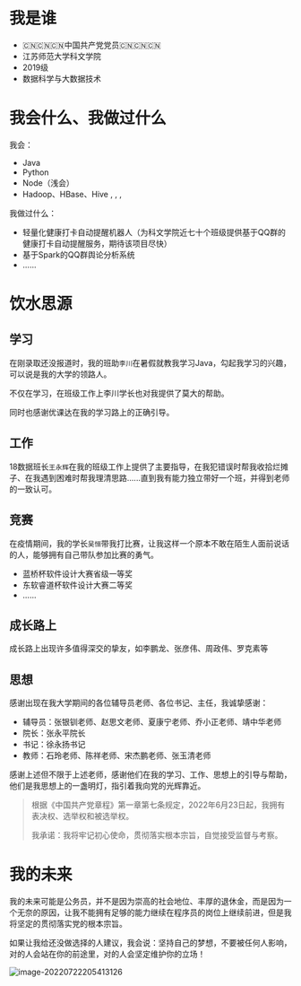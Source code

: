 # 我是谁

- 🇨🇳🇨🇳🇨🇳中国共产党党员🇨🇳🇨🇳🇨🇳
- 江苏师范大学科文学院
- 2019级
- 数据科学与大数据技术

# 我会什么、我做过什么

我会：

- Java
- Python
- Node（浅会）
- Hadoop、HBase、Hive , , ,

我做过什么：

- 轻量化健康打卡自动提醒机器人（为科文学院近七十个班级提供基于QQ群的健康打卡自动提醒服务，期待该项目尽快）
- 基于Spark的QQ群舆论分析系统
- ......

# 饮水思源

## 学习

在刚录取还没报道时，我的班助`李川`在暑假就教我学习Java，勾起我学习的兴趣，可以说是我的大学的领路人。

不仅在学习，在班级工作上李川学长也对我提供了莫大的帮助。

同时也感谢优课达在我的学习路上的正确引导。

## 工作

18数据班长`王永辉`在我的班级工作上提供了主要指导，在我犯错误时帮我收拾烂摊子、在我遇到困难时帮我理清思路......直到我有能力独立带好一个班，并得到老师的一致认可。

## 竞赛

在疫情期间，我的学长`吴恒`带我打比赛，让我这样一个原本不敢在陌生人面前说话的人，能够拥有自己带队参加比赛的勇气。

- 蓝桥杯软件设计大赛省级一等奖
- 东软睿道杯软件设计大赛二等奖
- ......

## 成长路上

成长路上出现许多值得深交的挚友，如李鹏龙、张彦伟、周政伟、罗克素等

## 思想

感谢出现在我大学期间的各位辅导员老师、各位书记、主任，我诚挚感谢：

- 辅导员：张银钏老师、赵思文老师、夏康宁老师、乔小正老师、靖中华老师
- 院长：张永平院长
- 书记：徐永扬书记
- 教师：石玲老师、陈祥老师、宋杰鹏老师、张玉清老师

感谢上述但不限于上述老师，感谢他们在我的学习、工作、思想上的引导与帮助，他们是我思想上的一盏明灯，指引着我向党的光辉靠近。

> 根据《中国共产党章程》第一章第七条规定，2022年6月23日起，我拥有表决权、选举权和被选举权。
>
> 我承诺：我将牢记初心使命，贯彻落实根本宗旨，自觉接受监督与考察。



# 我的未来



我的未来可能是公务员，并不是因为崇高的社会地位、丰厚的退休金，而是因为一个无奈的原因，让我不能拥有足够的能力继续在程序员的岗位上继续前进，但是我将坚定的贯彻落实党的根本宗旨。



如果让我给还没做选择的人建议，我会说：坚持自己的梦想，不要被任何人影响，对的人会站在你的前途里，对的人会坚定维护你的立场！





![image-20220722205413126](https://dream.kwcoder.cn/202208/202207222054416.png)

